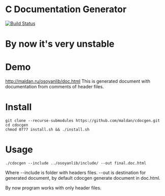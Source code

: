 C Documentation Generator
==========================================================

[![Build Status](https://travis-ci.org/maldan/cdocgen.svg?branch=master)](https://travis-ci.org/maldan/cdocgen)

# By now it's very unstable

# Demo
http://maldan.ru/osoyanlib/doc.html
This is generated document with documentation from comments of header files.

# Install

```
git clone --recurse-submodules https://github.com/maldan/cdocgen.git
cd cdocgen
chmod 0777 install.sh && ./install.sh
```

# Usage
```
./cdocgen --include ../osoyanlib/include/ --out final.doc.html
```

Where --include is folder with headers files. --out is destination for generated document, by default cdocgen generate document in doc.html.

By now program works with only header files.
